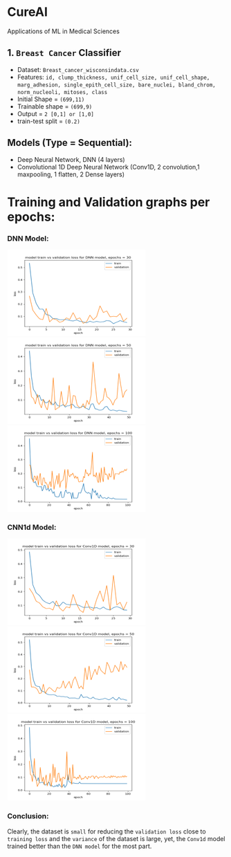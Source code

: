 # CureAI
Applications of ML in Medical Sciences

## 1. `Breast Cancer` Classifier
- Dataset: `Breast_cancer_wisconsindata.csv`
- Features: `id, clump_thickness, unif_cell_size, unif_cell_shape, marg_adhesion, single_epith_cell_size, bare_nuclei, bland_chrom, norm_nucleoli, mitoses, class`
- Initial Shape = `(699,11)`
- Trainable shape = `(699,9)`
- Output = `2 [0,1] or [1,0]`
- train-test split = `(0.2)`

## Models (Type = Sequential):
- Deep Neural Network, DNN (4 layers)
- Convolutional 1D Deep Neural Network (Conv1D, 2 convolution,1 maxpooling, 1 flatten, 2 Dense layers)

# Training and Validation graphs per epochs:

### DNN Model:

<img src="https://github.com/deepraj1729/CureAI/blob/master/training_graphs/DNN_30.png" width = "320" height = "200"> <img src="https://github.com/deepraj1729/CureAI/blob/master/training_graphs/DNN_50.png" width = "320" height = "200"> <img src="https://github.com/deepraj1729/CureAI/blob/master/training_graphs/DNN_100.png" width = "320" height = "200"> 
 
### CNN1d Model:

<img src="https://github.com/deepraj1729/CureAI/blob/master/training_graphs/CNN1d_30.png" width = "320" height = "200"> <img src="https://github.com/deepraj1729/CureAI/blob/master/training_graphs/CNN1d_50.png" width = "320" height = "200"> <img src="https://github.com/deepraj1729/CureAI/blob/master/training_graphs/CNN1d_100.png" width = "320" height = "200"> 

### Conclusion:
Clearly, the dataset is `small` for reducing the `validation loss` close to `training loss` and the `variance` of the dataset is large, yet, the `Conv1d` model trained better than the `DNN model` for the most part.

